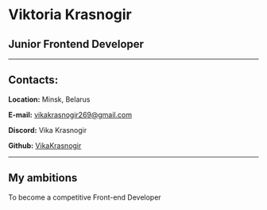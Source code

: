 # Viktoria Krasnogir
## Junior Frontend Developer

---

## Contacts:

**Location:** Minsk, Belarus

**E-mail:** vikakrasnogir269@gmail.com

**Discord:** Vika Krasnogir

**Github:** [VikaKrasnogir](https://github.com/VikaKrasnogir)

---

## **My ambitions**

To become a competitive Front-end Developer
